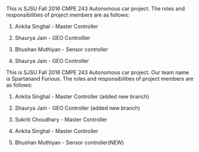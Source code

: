 

This is SJSU Fall 2016 CMPE 243 Autonomous car project. The roles and responsibilities of project members are as follows:
1. Ankita Singhal - Master Controller



2. Shaurya Jain - GEO Controlller
2. Bhushan Muthiyan - Sensor controller


2. Shaurya Jain - GEO Controller

This is SJSU Fall 2016 CMPE 243 Autonomous car project. Our team name is Spartanand Furious. The roles and responsibilities of project members are as follows:
1. Ankita Singhal - Master Controller (added new branch)

2. Shaurya Jain - GEO Controller (added new branch)
3. Sukriti Choudhary - Master Controller




1. Ankita Singhal - Master Controller
2. Bhushan Muthiyan - Sensor controller(NEW)

